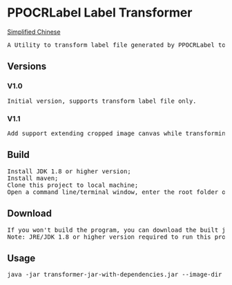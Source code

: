 # PPOCRLabel Label Transformer
[Simplified Chinese](README_cn.md)

<pre>
A Utility to transform label file generated by PPOCRLabel to suite cropped images generated by PPOCRLabel too.
</pre>

## Versions
### V1.0
<pre>
Initial version, supports transform label file only.
</pre>
### V1.1
<pre>
Add support extending cropped image canvas while transforming label file.
</pre>

## Build
<pre>
Install JDK 1.8 or higher version;
Install maven;
Clone this project to local machine;
Open a command line/terminal window, enter the root folder of this project, run 'mvn package' to build the program.
</pre>

## Download
<pre>
If you won't build the program, you can download the built jar file in project assets.
Note: JRE/JDK 1.8 or higher version required to run this program.
</pre>

## Usage
<pre>
java -jar transformer-jar-with-dependencies.jar --image-dir &lt;PPOCRLabel cropped image folder> --label-file &lt;original PPOCRLabel label file> &#91;--width &lt;New canvas width (px)> --height &lt;New canvas height (px)> --output-dir &lt;Folder to save modified images>]
</pre>